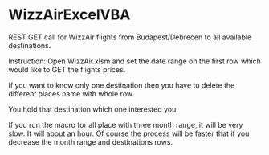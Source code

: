 # WizzAirExcelVBA
REST GET call for WizzAir flights from Budapest/Debrecen to all available destinations.

Instruction:
  Open WizzAir.xlsm and set the date range on the first row which would like to GET the flights prices.
  
  If you want to know only one destination then you have to delete the different places name with whole row.
  
  You hold that destination which one interested you.
  
If you run the macro for all place with three month range, it will be very slow. It will about an hour.
Of course the process will be faster that if you decrease the month range and destinations rows.
